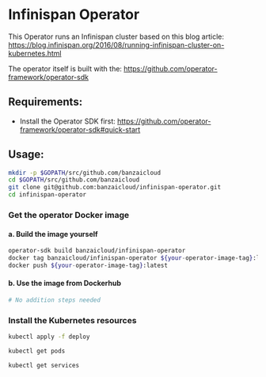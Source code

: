 # Infinispan Operator

This Operator runs an Infinispan cluster based on this blog article: https://blog.infinispan.org/2016/08/running-infinispan-cluster-on-kubernetes.html

The operator itself is built with the: https://github.com/operator-framework/operator-sdk

## Requirements:
 - Install the Operator SDK first: https://github.com/operator-framework/operator-sdk#quick-start

## Usage:

```bash
mkdir -p $GOPATH/src/github.com/banzaicloud
cd $GOPATH/src/github.com/banzaicloud
git clone git@github.com:banzaicloud/infinispan-operator.git
cd infinispan-operator
```

### Get the operator Docker image

#### a. Build the image yourself

```bash
operator-sdk build banzaicloud/infinispan-operator
docker tag banzaicloud/infinispan-operator ${your-operator-image-tag}:latest
docker push ${your-operator-image-tag}:latest
```

#### b. Use the image from Dockerhub

```bash
# No addition steps needed
```

### Install the Kubernetes resources

```bash
kubectl apply -f deploy

kubectl get pods

kubectl get services
```
